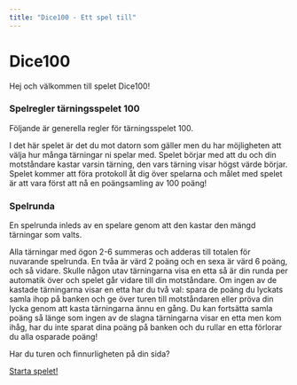 ```yaml
---
title: "Dice100 - Ett spel till"
---
```

Dice100
=========================
Hej och välkommen till spelet Dice100!

### Spelregler tärningsspelet 100
Följande är generella regler för tärningsspelet 100.

I det här spelet är det du mot datorn som gäller men du har möjligheten att välja hur många tärningar ni spelar med. Spelet börjar med att du och din motståndare kastar varsin tärning, den vars tärning visar högst värde börjar. Spelet kommer att föra protokoll åt dig över spelarna och målet med spelet är att vara först att nå en poängsamling av 100 poäng!

### Spelrunda

En spelrunda inleds av en spelare genom att den kastar den mängd tärningar som valts.

Alla tärningar med ögon 2-6 summeras och adderas till totalen för nuvarande spelrunda. En tvåa är värd 2 poäng och en sexa är värd 6 poäng, och så vidare. Skulle någon utav tärningarna visa en etta så är din runda per automatik över och spelet går vidare till din motståndare. Om ingen av de kastade tärningarna visar en etta har du två val: spara de poäng du lyckats samla ihop på banken och ge över turen till motståndaren eller pröva din lycka genom att kasta tärningarna ännu en gång. Du kan fortsätta samla poäng så länge som ingen av de slagna tärningarna visar en etta men kom ihåg, har du inte sparat dina poäng på banken och du rullar en etta förlorar du alla osparade poäng!

Har du turen och finnurligheten på din sida?

[Starta spelet!](dice100/init)